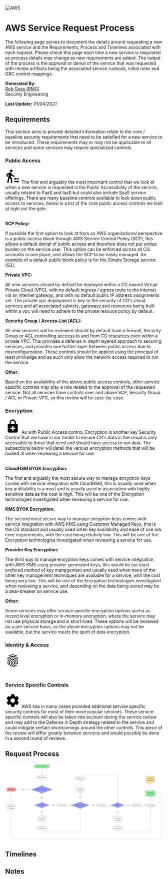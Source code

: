 <img src="https://a0.awsstatic.com/libra-css/images/logos/aws_logo_smile_1200x630.png" alt="AWS" width="250"/>

# AWS Service Request Process
The following page serves to document the details around requesting a new AWS service and the Requirements, Process and Timelines associated with each request. Please check this page each time a new service is requested as process details may change as new requirements are added. The output of the process is the approval or denial of the service that was requested with review artifacts being the associated service runbook, initial rules and GRC control mappings.

**Generated By:**  
[Rob Goss (RMG)](https://cgweb3/profile/RMG)
<br>
Security Engineering

**Last Update:** *01/04/2021*

## Requirements
This section aims to provide detailed information relate to the core / baseline security requirements that need to be satisfied for a new service to be introduced. These requirements may or may not be applicable to all services and some services may require specialized controls.

### Public Access
<img src="/docs/img/round_transfer_within_a_station_black_48dp.png" width="48"/>
The first and arguably the most important control that we look at when a new service is requested is the Public Accessibility of the service, usually related to PaaS and IaaS but could also include SaaS service offerings. There are many baseline controls available to lock down public access to services, below is a list of the core public access controls we look at right out the gate.
<br><br>

**SCP Policy:**

If possible the first option to look at from an AWS organizational perspective is a public access block through AWS Service Control Policy (SCP), this allows a default denial of public access and therefore does not put undue burden on the service user. This option can be enforced across all CG accounts in one place, and allows the SCP to be easily managed. An example of a default public block policy is for the Simple Storage service (S3).

**Private VPC:**

All new services should by default be deployed within a CG owned Virtual Private Cloud (VPC), with no default ingress / egress route to the internet via an internet gateway, and with no default public IP address assignments set. The private vpc deployment is key to the security of CG's cloud services and all associated subnets, gateways and resources being built within a vpc will need to adhere to the private resouce policy by default.

**Security Group / Access-List (ACL):**

All new services will be reviewed should by default have a firewall, Security Group or ACL controlling acccess to and from CG resources even within a private VPC. This provides a defense in depth layered approach to securing services, and provides one further layer between public access due to misconfigureation. These controls should be applied using the principal of least priviledge and as such only allow the network access required to run the service.

**Other:**

Based on the availability of the above public access controls, other service specific controls may play a role related to the approval of the requested service. Not all services have controls over and above SCP, Security Group / ACL or Private VPC, so this review will be case-by-case.

### Encryption
<img src="/docs/img/baseline_enhanced_encryption_black_48dp.png" width="48"/>
As with Public Access control, Encryption is another key Security Control that we have in our toolkit to ensure CG's data in the cloud is only accessible to those that need and should have access to our data.  The subsections below will detail the various encryption methods that will be looked at when reviewing a service for use.
<br><br>

**CloudHSM BYOK Encryption:**

The first and arguably the most secure way to manage encyption keys comes with service integration with CloudHSM, this is usually used when key auditability is a must and is usually used in association with highly sensitive data as the cost is high. This will be one of the Encryption technologies investigated when reviewing a service for use.

**KMS BYOK Encryption:**

The second most secure way to manage encyption keys comes with service integration with AWS KMS using Customer Managed Keys, this is the CG standard and usually used when key availability and ease of use are core requirements, with the cost being relativly low. This will be one of the Encryption technologies investigated when reviewing a service for use.

**Provider Key Encryption:**

The third way to manage encyption keys comes with service integration with AWS KMS using provider generated keys, this would be our least prefered method of key management and usually used when none of the other key management techniques are available for a service, with the cost being very low. This will be one of the Encryption technologies investigated when reviewing a service, and depending on the data being stored may be a deal-breaker on service use.

**Other:**

Some services may offer service specific encryption options sucha as record level encryption or in-memory encryption, where the service may not use physical storage and is short lived.  These options will be reviewed on a per service basis, as the above encryption options may not be available, but the service meets the spirit of data encryption.

### Identity & Access
<img src="/docs/img/round_fingerprint_black_48dp.png" width="48"/>
<br><br>


### Service Specific Controls
<img src="/docs/img/round_settings_black_48dp.png" width="48"/>
AWS has in many cases provided additional service specific security controls for most of their more popular services. These service specific controls will also be taken into account during the service review and may add to the Defense in Depth strategy related to the service and could mitigate certain shortcomings around the other controls. This piece of the review will differ greatly between services and would possibly be done in a second round of reviews.


## Request Process
<img src="/docs/img/Runbook_Process.png" width="900">

## Timelines

## Notes